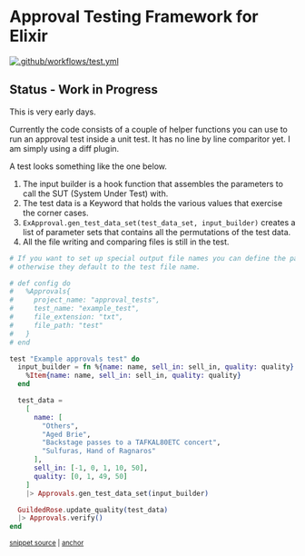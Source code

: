 # Approval Testing Framework for Elixir
[![.github/workflows/test.yml](../../actions/workflows/test.yml/badge.svg)](../../actions/workflows/test.yml)


## Status - Work in Progress  

This is very early days.

Currently the code consists of a couple of helper functions you can use to run an approval test inside a unit test.  It has no line by line comparitor yet.  I am simply using a diff plugin.

A test looks something like the one below.

1. The input builder is a hook function that assembles the parameters to call the SUT (System Under Test) with.
1. The test data is a Keyword that holds the various values that exercise the corner cases.
1. `ExApproval.gen_test_data_set(test_data_set, input_builder)` creates a list of parameter sets that contains all the permutations of the test data. 
1. All the file writing and comparing files is still in the test.

<!-- snippet: guilded_rose_example -->
<a id='snippet-guilded_rose_example'></a>
```exs
# If you want to set up special output file names you can define the parts here
# otherwise they default to the test file name.

# def config do
#   %Approvals{
#     project_name: "approval_tests",
#     test_name: "example_test",
#     file_extension: "txt",
#     file_path: "test"
#   }
# end

test "Example approvals test" do
  input_builder = fn %{name: name, sell_in: sell_in, quality: quality} ->
    %Item{name: name, sell_in: sell_in, quality: quality}
  end

  test_data =
    [
      name: [
        "Others",
        "Aged Brie",
        "Backstage passes to a TAFKAL80ETC concert",
        "Sulfuras, Hand of Ragnaros"
      ],
      sell_in: [-1, 0, 1, 10, 50],
      quality: [0, 1, 49, 50]
    ]
    |> Approvals.gen_test_data_set(input_builder)

  GuildedRose.update_quality(test_data)
  |> Approvals.verify()
end
```
<sup><a href='/test/example_test.exs#L14-L50' title='Snippet source file'>snippet source</a> | <a href='#snippet-guilded_rose_example' title='Start of snippet'>anchor</a></sup>
<!-- endSnippet -->
